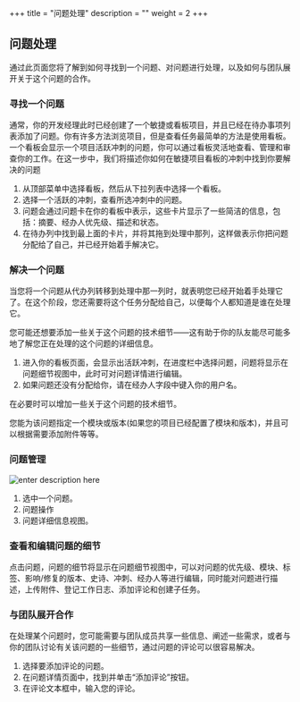 ﻿+++
title = "问题处理"
description = ""
weight = 2
+++

<h2 id="1">问题处理</h2>

通过此页面您将了解到如何寻找到一个问题、对问题进行处理，以及如何与团队展开关于这个问题的合作。

### 寻找一个问题

通常，你的开发经理此时已经创建了一个敏捷或看板项目，并且已经在待办事项列表添加了问题。你有许多方法浏览项目，但是查看任务最简单的方法是使用看板。一个看板会显示一个项目活跃冲刺的问题，你可以通过看板灵活地查看、管理和审查你的工作。在这一步中，我们将描述你如何在敏捷项目看板的冲刺中找到你要解决的问题

1. 从顶部菜单中选择看板，然后从下拉列表中选择一个看板。
2. 选择一个活跃的冲刺，查看所选冲刺中的问题。
3. 问题会通过问题卡在你的看板中表示，这些卡片显示了一些简洁的信息，包括：摘要、经办人优先级、描述和状态。
4. 在待办列中找到最上面的卡片，并将其拖到处理中那列，这样做表示你把问题分配给了自己，并已经开始着手解决它。

###  解决一个问题

当您将一个问题从代办列转移到处理中那一列时，就表明您已经开始着手处理它了。在这个阶段，您还需要将这个任务分配给自己，以便每个人都知道是谁在处理它。

您可能还想要添加一些关于这个问题的技术细节——这有助于你的队友能尽可能多地了解您正在处理的这个问题的详细信息。

1. 进入你的看板页面，会显示出活跃冲刺，在进度栏中选择问题，问题将显示在问题细节视图中，此时可对问题详情进行编辑。
2. 如果问题还没有分配给你，请在经办人字段中键入你的用户名。

在必要时可以增加一些关于这个问题的技术细节。

您能为该问题指定一个模块或版本(如果您的项目已经配置了模块和版本)，并且可以根据需要添加附件等等。


### 问题管理

![enter description here](/docs/user-guide/scrum/imge/image3.png "image3")

1. 选中一个问题。
2. 问题操作
3. 问题详细信息视图。

### 查看和编辑问题的细节

点击问题，问题的细节将显示在问题细节视图中，可以对问题的优先级、模块、标签、影响/修复的版本、史诗、冲刺、经办人等进行编辑，同时能对问题进行描述，上传附件、登记工作日志、添加评论和创建子任务。

### 与团队展开合作

在处理某个问题时，您可能需要与团队成员共享一些信息、阐述一些需求，或者与你的团队讨论有关该问题的一些细节，通过问题的评论可以很容易解决。
1. 选择要添加评论的问题。
2. 在问题详情页面中，找到并单击“添加评论”按钮。
3. 在评论文本框中，输入您的评论。